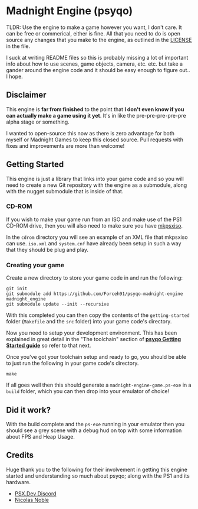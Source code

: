 # Madnight Engine (psyqo)

TLDR: Use the engine to make a game however you want, I don't care. It can be free or commerical, either is fine. All that you need to do is open source any changes that you make to the engine, as outlined in the [LICENSE](./LICENSE) in the file.

I suck at writing README files so this is probably missing a lot of important info about how to use scenes, game objects, camera, etc. etc. but take a gander around the engine code and it should be easy enough to figure out.. I hope.

## Disclaimer

This engine is **far from finished** to the point that **I don't even know if you can actually make a game using it yet**. It's in like the pre-pre-pre-pre-pre alpha stage or something.

I wanted to open-source this now as there is zero advantage for both myself or Madnight Games to keep this closed source. Pull requests with fixes and improvements are more than welcome!

## Getting Started

This engine is just a library that links into your game code and so you will need to create a new Git repository with the engine as a submodule, along with the nugget submodule that is inside of that.

### CD-ROM
If you wish to make your game run from an ISO and make use of the PS1 CD-ROM drive, then you will also need to make sure you have [mkpsxiso](https://github.com/Lameguy64/mkpsxiso).

In the `cdrom` directory you will see an example of an XML file that mkpsxiso can use. `iso.xml` and `system.cnf` have already been setup in such a way that they should be plug and play.

### Creating your game

Create a new directory to store your game code in and run the following:

```
git init
git submodule add https://github.com/Forceh91/psyqo-madnight-engine madnight_engine
git submodule update --init --recursive
```

With this completed you can then copy the contents of the `getting-started` folder (`Makefile` and the `src` folder) into your game code's directory.

Now you need to setup your development environment. This has been explained in great detail in the "The toolchain" section of [**psyqo Getting Started guide**](https://github.com/grumpycoders/pcsx-redux/blob/main/src/mips/psyqo/GETTING_STARTED.md#the-toolchain) so refer to that next.

Once you've got your toolchain setup and ready to go, you should be able to just run the following in your game code's directory.

```
make
```

If all goes well then this should generate a `madnight-engine-game.ps-exe` in a `build` folder, which you can then drop into your emulator of choice!

## Did it work?

With the build complete and the `ps-exe` running in your emulator then you should see a grey scene with a debug hud on top with some information about FPS and Heap Usage.

## Credits

Huge thank you to the following for their involvement in getting this engine started and understanding so much about psyqo; along with the PS1 and its hardware.

- [PSX.Dev Discord](https://discord.gg/QByKPpH)
- [Nicolas Noble](https://github.com/nicolasnoble)
